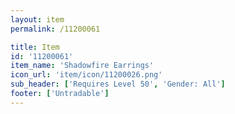 ```yaml
---
layout: item
permalink: /11200061

title: Item
id: '11200061'
item_name: 'Shadowfire Earrings'
icon_url: 'item/icon/11200026.png'
sub_header: ['Requires Level 50', 'Gender: All']
footer: ['Untradable']
---
```


